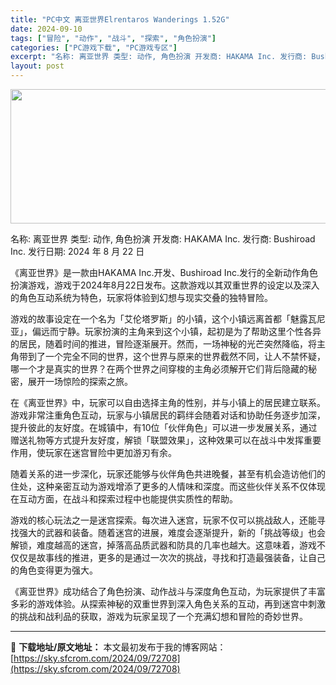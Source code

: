 ```yaml
---
title: "PC中文 离亚世界Elrentaros Wanderings 1.52G"
date: 2024-09-10
tags: ["冒险", "动作", "战斗", "探索", "角色扮演"]
categories: ["PC游戏下载", "PC游戏专区"]
excerpt: "名称: 离亚世界 类型: 动作, 角色扮演 开发商: HAKAMA Inc. 发行商: Bushiroad Inc. 发行日期: 2024 年 8 月 22 日 《离亚世界》是一款由HAKAMA Inc.开发、Bushiroad Inc.发行的全新动作角色扮演游戏，游戏于2024年8月22日发布。这&hellip;"
layout: post
---
```


<img class="aligncenter size-full wp-image-72709" src="https://sky.sfcrom.com/wp-content/uploads/2024/09/2024091001054459.webp" alt="" width="660" height="215" />

名称: 离亚世界
类型: 动作, 角色扮演
开发商: HAKAMA Inc.
发行商: Bushiroad Inc.
发行日期: 2024 年 8 月 22 日

《离亚世界》是一款由HAKAMA Inc.开发、Bushiroad Inc.发行的全新动作角色扮演游戏，游戏于2024年8月22日发布。这款游戏以其双重世界的设定以及深入的角色互动系统为特色，玩家将体验到幻想与现实交叠的独特冒险。

游戏的故事设定在一个名为「艾伦塔罗斯」的小镇，这个小镇远离首都「魅露瓦尼亚」，偏远而宁静。玩家扮演的主角来到这个小镇，起初是为了帮助这里个性各异的居民，随着时间的推进，冒险逐渐展开。然而，一场神秘的光芒突然降临，将主角带到了一个完全不同的世界，这个世界与原来的世界截然不同，让人不禁怀疑，哪一个才是真实的世界？在两个世界之间穿梭的主角必须解开它们背后隐藏的秘密，展开一场惊险的探索之旅。

在《离亚世界》中，玩家可以自由选择主角的性别，并与小镇上的居民建立联系。游戏非常注重角色互动，玩家与小镇居民的羁绊会随着对话和协助任务逐步加深，提升彼此的友好度。在城镇中，有10位「伙伴角色」可以进一步发展关系，通过赠送礼物等方式提升友好度，解锁「联盟效果」，这种效果可以在战斗中发挥重要作用，使玩家在迷宫冒险中更加游刃有余。

随着关系的进一步深化，玩家还能够与伙伴角色共进晚餐，甚至有机会造访他们的住处，这种亲密互动为游戏增添了更多的人情味和深度。而这些伙伴关系不仅体现在互动方面，在战斗和探索过程中也能提供实质性的帮助。

游戏的核心玩法之一是迷宫探索。每次进入迷宫，玩家不仅可以挑战敌人，还能寻找强大的武器和装备。随着迷宫的进展，难度会逐渐提升，新的「挑战等级」也会解锁，难度越高的迷宫，掉落高品质武器和防具的几率也越大。这意味着，游戏不仅仅是故事线的推进，更多的是通过一次次的挑战，寻找和打造最强装备，让自己的角色变得更为强大。

《离亚世界》成功结合了角色扮演、动作战斗与深度角色互动，为玩家提供了丰富多彩的游戏体验。从探索神秘的双重世界到深入角色关系的互动，再到迷宫中刺激的挑战和战利品的获取，游戏为玩家呈现了一个充满幻想和冒险的奇妙世界。

---
📖 **下载地址/原文地址：** 本文最初发布于我的博客网站：[https://sky.sfcrom.com/2024/09/72708](https://sky.sfcrom.com/2024/09/72708)
